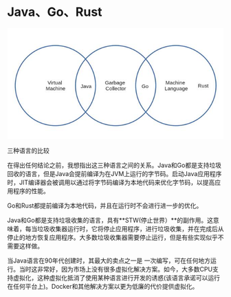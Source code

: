 <!--
 * @Author: your name
 * @Date: 2021-09-14 10:13:19
 * @LastEditTime: 2021-09-14 10:20:45
 * @LastEditors: Please set LastEditors
 * @Description: In User Settings Edit
 * @FilePath: /rust-helloworld/md/Java、Go、Rust.md
-->
# Java、Go、Rust

![javaGoRust](../static/imgs/javaGoRust.jpeg)

三种语言的比较

在得出任何结论之前，我想指出这三种语言之间的关系。Java和Go都是支持垃圾回收的语言，但是Java会提前编译为在JVM上运行的字节码。启动Java应用程序时，JIT编译器会被调用以通过将字节码编译为本地代码来优化字节码，以提高应用程序的性能。

Go和Rust都提前编译为本地代码，并且在运行时不会进行进一步的优化。

Java和Go都是支持垃圾收集的语言，具有**STW(停止世界）**的副作用。这意味着，每当垃圾收集器运行时，它将停止应用程序，进行垃圾收集，并在完成后从停止的地方恢复应用程序。大多数垃圾收集器需要停止运行，但是有些实现似乎不需要这样做。

当Java语言在90年代创建时，其最大的卖点之一是 一次编写，可在任何地方运行。当时这非常好，因为市场上没有很多虚拟化解决方案。如今，大多数CPU支持虚拟化，这种虚拟化抵消了使用某种语言进行开发的诱惑(该语言承诺可以运行在任何平台上)。Docker和其他解决方案以更为低廉的代价提供虚拟化。